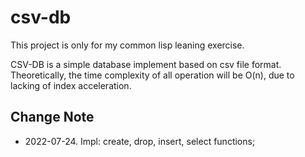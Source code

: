 # csv-db

This project is only for my common lisp leaning exercise. 

CSV-DB is a simple database implement based on csv file format. Theoretically, the time complexity of all operation will be O(n), due to lacking of index acceleration. 


## Change Note

* 2022-07-24. Impl: create, drop, insert, select functions; 
